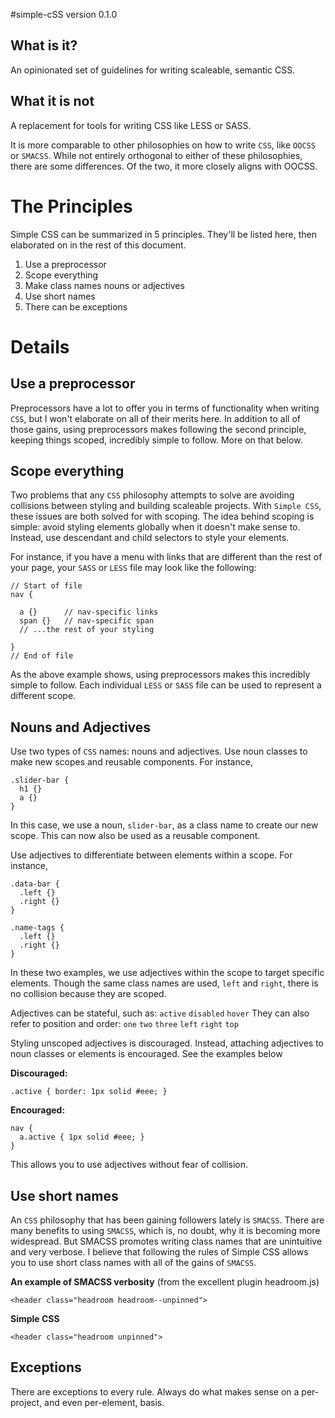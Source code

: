 #simple-cSS
version 0.1.0

## What is it?

An opinionated set of guidelines for writing scaleable, semantic CSS.

## What it is not

A replacement for tools for writing CSS like LESS or SASS.

It is more comparable to other philosophies on how to write `CSS`, like `OOCSS` or `SMACSS`. While not entirely orthogonal to either of these philosophies, there are some differences. Of the two, it more closely aligns with OOCSS.

# The Principles

Simple CSS can be summarized in 5 principles. They'll be listed here, then elaborated on in the rest of this document.

1. Use a preprocessor
2. Scope everything
3. Make class names nouns or adjectives
4. Use short names
5. There can be exceptions

# Details

## Use a preprocessor

Preprocessors have a lot to offer you in terms of functionality when writing `CSS`, but I won't elaborate on all of their merits here. In addition to all of those gains, using preprocessors makes following the second principle, keeping things scoped, incredibly simple to follow. More on that below.

## Scope everything

Two problems that any `CSS` philosophy attempts to solve are avoiding collisions between styling and building scaleable projects. With `Simple CSS`, these issues are both solved for with scoping. The idea behind scoping is simple: avoid styling elements globally when it doesn't make sense to. Instead, use descendant and child selectors to style your elements.

For instance, if you have a menu with links that are different than the rest of your page, your `SASS` or `LESS` file may look like the following:

```
// Start of file
nav {
  
  a {}      // nav-specific links
  span {}   // nav-specific span
  // ...the rest of your styling

}
// End of file
```

As the above example shows, using preprocessors makes this incredibly simple to follow. Each individual `LESS` or `SASS` file can be used to represent a different scope.

## Nouns and Adjectives

Use two types of `CSS` names: nouns and adjectives. Use noun classes to make new scopes and reusable components. For instance,

```
.slider-bar {
  h1 {}
  a {}
}
```

In this case, we use a noun, `slider-bar`, as a class name to create our new scope. This can now also be used as a reusable component.

Use adjectives to differentiate between elements within a scope. For instance,

```
.data-bar {
  .left {}
  .right {}
}
```

```
.name-tags {
  .left {}
  .right {}
}
```

In these two examples, we use adjectives within the scope to target specific elements. Though the same class names are used, `left` and `right`, there is no collision because they are scoped.

Adjectives can be stateful, such as: `active` `disabled` `hover`
They can also refer to position and order: `one` `two` `three` `left` `right` `top`

Styling unscoped adjectives is discouraged. Instead, attaching adjectives to noun classes or elements is encouraged. See the examples below

**Discouraged:**

```
.active { border: 1px solid #eee; }
```

**Encouraged:**

```
nav {
  a.active { 1px solid #eee; }
}
```

This allows you to use adjectives without fear of collision.

## Use short names

An `CSS` philosophy that has been gaining followers lately is `SMACSS`. There are many benefits to using `SMACSS`, which is, no doubt, why it is becoming more widespread. But SMACSS promotes writing class names that are unintuitive and very verbose. I believe that following the rules of Simple CSS allows you to use short class names with all of the gains of `SMACSS`.

**An example of SMACSS verbosity** (from the excellent plugin headroom.js)

```
<header class="headroom headroom--unpinned">
```

**Simple CSS**

```
<header class="headroom unpinned">
```

## Exceptions

There are exceptions to every rule. Always do what makes sense on a per-project, and even per-element, basis.


